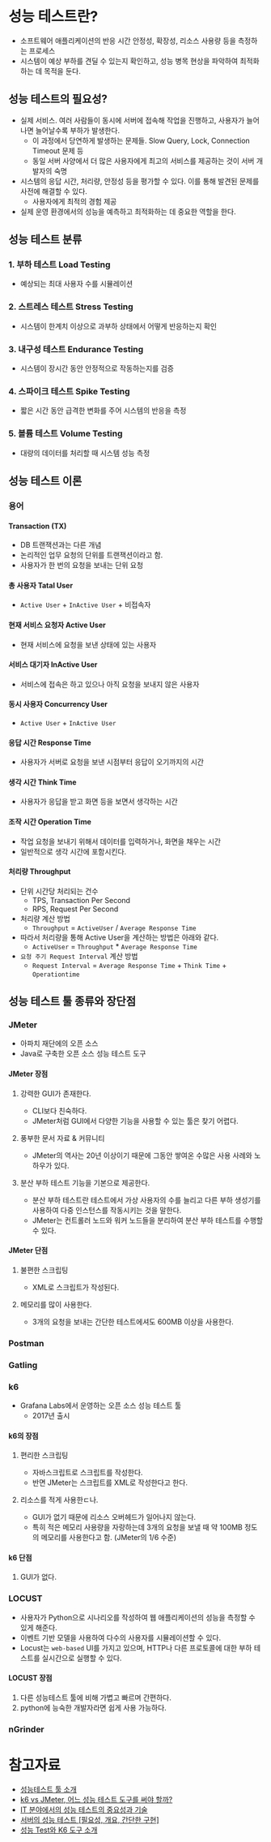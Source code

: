 # 성능 테스트란?

- 소프트웨어 애플리케이션의 반응 시간 안정성, 확장성, 리소스 사용량 등을 측정하는 프로세스
- 시스템이 예상 부하를 견딜 수 있는지 확인하고, 성능 병목 현상을 파악하여 최적화하는 데 목적을 둔다.

## 성능 테스트의 필요성?

- 실제 서비스. 여러 사람들이 동시에 서버에 접속해 작업을 진행하고, 사용자가 늘어나면 늘어날수록 부하가 발생한다.
    - 이 과정에서 당연하게 발생하는 문제들. Slow Query, Lock, Connection Timeout 문제 등
    - 동일 서버 사양에서 더 많은 사용자에게 최고의 서비스를 제공하는 것이 서버 개발자의 숙명
- 시스템의 응답 시간, 처리량, 안정성 등을 평가할 수 있다. 이를 통해 발견된 문제를 사전에 해결할 수 있다.
    - 사용자에게 최적의 경험 제공
- 실제 운영 환경에서의 성능을 예측하고 최적화하는 데 중요한 역할을 한다.

## 성능 테스트 분류

### 1. 부하 테스트 Load Testing

- 예상되는 최대 사용자 수를 시뮬레이션

### 2. 스트레스 테스트 Stress Testing

- 시스템이 한계치 이상으로 과부하 상태에서 어떻게 반응하는지 확인

### 3. 내구성 테스트 Endurance Testing

- 시스템이 장시간 동안 안정적으로 작동하는지를 검증

### 4. 스파이크 테스트 Spike Testing

- 짧은 시간 동안 급격한 변화를 주어 시스템의 반응을 측정

### 5. 볼륨 테스트 Volume Testing

- 대량의 데이터를 처리할 때 시스템 성능 측정

## 성능 테스트 이론

### 용어

#### Transaction (TX)

- DB 트랜잭션과는 다른 개념
- 논리적인 업무 요청의 단위를 트랜잭션이라고 함.
- 사용자가 한 번의 요청을 보내는 단위 요청

#### 총 사용자 Tatal User

- `Active User` + `InActive User` + 비접속자

#### 현재 서비스 요청자 Active User

- 현재 서비스에 요청을 보낸 상태에 있는 사용자

#### 서비스 대기자 InActive User

- 서비스에 접속은 하고 있으나 아직 요청을 보내지 않은 사용자

#### 동시 사용자 Concurrency User

- `Active User` + `InActive User`

#### 응답 시간 Response Time

- 사용자가 서버로 요청을 보낸 시점부터 응답이 오기까지의 시간

#### 생각 시간 Think Time

- 사용자가 응답을 받고 화면 등을 보면서 생각하는 시간

#### 조작 시간 Operation Time

- 작업 요청을 보내기 위해서 데이터를 입력하거나, 화면을 채우는 시간
- 일반적으로 생각 시간에 포함시킨다.

#### 처리량 Throughput

- 단위 시간당 처리되는 건수
    - TPS, Transaction Per Second
    - RPS, Request Per Second
- 처리량 계산 방법
    - `Throughput` = `ActiveUser` / `Average Response Time`
- 따라서 처리량을 통해 Active User을 계산하는 방법은 아래와 같다.
    - `ActiveUser` = `Throughput` * `Average Response Time`
- `요청 주기 Request Interval` 계산 방법
    - `Request Interval` = `Average Response Time` + `Think Time` + `Operationtime`

## 성능 테스트 툴 종류와 장단점

### JMeter

- 아파치 재단에의 오픈 소스
- Java로 구축한 오픈 소스 성능 테스트 도구

#### JMeter 장점

1. 강력한 GUI가 존재한다.
    - CLI보다 친숙하다.
    - JMeter처럼 GUI에서 다양한 기능을 사용할 수 있는 툴은 찾기 어렵다.

2. 풍부한 문서 자료 & 커뮤니티
    - JMeter의 역사는 20년 이상이기 때문에 그동안 쌓여온 수많은 사용 사례와 노하우가 있다.

3. 분산 부하 테스트 기능을 기본으로 제공한다.
    - 분산 부하 테스트란 테스트에서 가상 사용자의 수를 늘리고 다른 부하 생성기를 사용하여 다중 인스턴스를 작동시키는 것을 말한다.
    - JMeter는 컨트롤러 노드와 워커 노드들을 분리하여 분산 부하 테스트를 수행할 수 있다.

#### JMeter 단점

1. 불편한 스크립팅
    - XML로 스크립트가 작성된다.

2. 메모리를 많이 사용한다.
    - 3개의 요청을 보내는 간단한 테스트에셔도 600MB 이상을 사용한다.

### Postman

### Gatling

### k6

- Grafana Labs에서 운영하는 오픈 소스 성능 테스트 툴
    - 2017년 출시

#### k6의 장점

1. 편리한 스크립팅
    - 자바스크립트로 스크립트를 작성한다.
    - 반면 JMeter는 스크립트를 XML로 작성한다고 한다.

2. 리소스를 적게 사용한ㄷ나.
    - GUI가 없기 때문에 리소스 오버헤드가 일어나지 않는다.
    - 특히 적은 메모리 사용량을 자랑하는데 3개의 요청을 보낼 때 약 100MB 정도의 메모리를 사용한다고 함. (JMeter의 1/6 수준)

#### k6 단점

1. GUI가 없다.

### LOCUST

- 사용자가 Python으로 시나리오를 작성하여 웹 애플리케이션의 성능을 측정할 수 있게 해준다.
- 이벤트 기반 모델을 사용하여 다수의 사용자를 시뮬레이션할 수 있다.
- Locust는 `web-based` UI를 가지고 있으며, HTTP나 다른 프로토콜에 대한 부하 테스트를 실시간으로 실행할 수 있다.

#### LOCUST 장점

1. 다른 성능테스트 툴에 비해 가볍고 빠르며 간편하다.
2. python에 능숙한 개발자라면 쉽게 사용 가능하다.

### nGrinder

# 참고자료

- [성능테스트 툴 소개](https://velog.io/@dongvelop/%EC%84%B1%EB%8A%A5%ED%85%8C%EC%8A%A4%ED%8A%B8-%ED%88%B4-%EC%86%8C%EA%B0%9C)
- [k6 vs JMeter, 어느 성능 테스트 도구를 써야 할까?](https://velog.io/@yongtae923/k6-vs-JMeter)
- [IT 분야에서의 성능 테스트의 중요성과 기술](https://f-lab.kr/insight/importance-of-performance-testing)
- [서버의 성능 테스트 [필요성, 개요, 간단한 구현]](https://velog.io/@imkkuk/%EC%84%9C%EB%B2%84%EC%9D%98-%EC%84%B1%EB%8A%A5-%ED%85%8C%EC%8A%A4%ED%8A%B8-%ED%95%84%EC%9A%94%EC%84%B1-%EA%B0%9C%EC%9A%94-%EA%B0%84%EB%8B%A8%ED%95%9C-%EA%B5%AC%ED%98%84)
- [성능 Test와 K6 도구 소개](https://github.com/schooldevops/k6-tutorials/blob/main/UsingK6/99_K6_Seminar.md)
